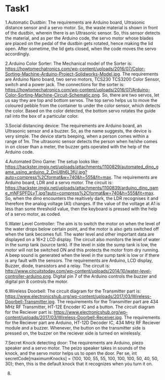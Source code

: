 # Task1
1.Automatic Dustbin:
  The requirements are Arduino board, Ultrasonic distance sensor and a servo motor.
  So, the waste material is shown in front of the dustbin, wherein there is an Ultrasonic sensor.
  So, this sensor detects the material, and as per the Arduino code, the servo motor whose blades are placed on the pedal of the dustbin gets rotated, hence making the lid open.
  After sometime, the lid gets closed, when the code moves the servo accordingly.
  
2.Arduino Color Sorter:
  The Mechanical model of the Sorter is:
  https://howtomechatronics.com/wp-content/uploads/2016/07/Color-Sorting-Machine-Arduino-Project-Solidworks-Model.jpg.
  The requirements are Arduino Nano board, two servo motors, TCS230 TCS3200 Color Sensor, switch and a power jack.
  The connections for the sorter is:
  https://howtomechatronics.com/wp-content/uploads/2016/07/Arduino-Color-Sorting-Machine-Circuit-Schematic.png.
  So, there are two servos, let us say they are top and bottom servos.
  The top servo helps us to move the coloured pebble from the container to under the color sensor, which detects the color.
  Based on the color detected, the bottom servo rotates the guide rail into the box of a particular color.
  
3.Social distancing device:
  The requirements are Arduino board, an Ultrasonic sensor and a buzzer.
  So, as the name suggests, the device is very simple.
  The device starts beeping, when a person comes within a range of 1m. 
  The ultrasonic sensor detects the person when he/she comes in on closer than a meter, the buzzer gets operated with the help of the Arduino code.
 
4.Automated Dino Game:
  The setup looks like:
  https://hackster.imgix.net/uploads/attachments/1100829/automated_dino_game_using_arduino_2_DnU8h6L3fU.jpg?auto=compress%2Cformat&w=740&h=555&fit=max.
  The requirements are Arduino board, LDR and a servo motor.
  The circuit is:
  https://hackster.imgix.net/uploads/attachments/1100839/arduino_dino_game_mNFSPFDLyT.jpg?auto=compress%2Cformat&w=740&h=555&fit=max.
  So, when the dino encounters the realtively dark, the LDR recognises it and therefore the analog voltage (A1) changes.
  If the value of the voltage at A1 is less than some threshold value, then the keyboard is pressed with the help of a servo motor, as coded.
  
5.Water Level Controller:
  The aim is to switch the motor on when the level of the water drops below certain point, and the motor is also gets switched off when
  the tank becomes full.
  The water level and other important data are displayed on a 16×2 LCD display. 
  The circuit also monitors the level of water in the sump tank (source tank). 
  If the level in side the sump tank is low, the motor will not be switched ON and this protects the motor from dry running. 
  A beep sound is generated when the level in the sump tank is low or if there is any fault with the sensors.
  The requirements are Arduino, LCD display, Buzzer, diode, transistors and a relay.
  The circuit is:
  http://www.circuitstoday.com/wp-content/uploads/2014/10/water-level-controller-arduino.png.
  Digital pin 7 of the Arduino controls the buzzer and digital pin 8 controls the motor.
  
6.Wireless Doorbell:
  The circuit diagram for the Transmitter part is:
  https://www.electronicshub.org/wp-content/uploads/2017/03/Wireless-Doorbell-Transmitter.jpg.
  The requirements for the Transmitter part are 434 MHz RF Transmitter, HT-12E Encoder IC and a button.
  The circuit diagram for the Reciever part is:
  https://www.electronicshub.org/wp-content/uploads/2017/03/Wireless-Doorbell-Receiver.jpg.
  The requirements for the Reciever part are Arduino, HT-12D Decoder IC, 434 MHz RF Reciever module and a buzzer.
  Whenever, the button on the transmitter side is pressed on, the buzzer on the reciever side is turned on wirelessly.
  
7.Secret Knock detecting door:
  The requirements are Arduino, piezo speaker and a servo motor.
  The peizo speaker takes in sounds of the knock, and the servo motor helps us to open the door.
  Per se, int secretCode[maximumKnocks] = {100, 100, 55, 55, 100, 100, 100, 50, 40, 50, 30};
  then, this is the default knock that it recognizes when you turn it on.
  
8.
